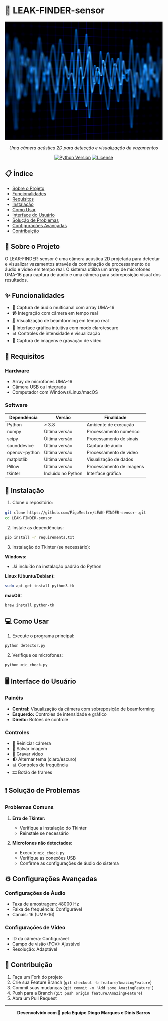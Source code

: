 # 🎯 LEAK-FINDER-sensor

<div align="center">

![Acoustic Camera Banner](frequencyBanner.jpg)

*Uma câmera acústica 2D para detecção e visualização de vazamentos*

[![Python Version](https://img.shields.io/badge/python-3.8%2B-blue.svg)](https://www.python.org/downloads/)
[![License](https://img.shields.io/badge/license-MIT-green.svg)](LICENSE)

</div>

## 📋 Índice
- [Sobre o Projeto](#-sobre-o-projeto)
- [Funcionalidades](#-funcionalidades)
- [Requisitos](#-requisitos)
- [Instalação](#-instalação)
- [Como Usar](#-como-usar)
- [Interface do Usuário](#-interface-do-usuário)
- [Solução de Problemas](#-solução-de-problemas)
- [Configurações Avançadas](#-configurações-avançadas)
- [Contribuição](#-contribuição)

## 🎯 Sobre o Projeto
O LEAK-FINDER-sensor é uma câmera acústica 2D projetada para detectar e visualizar vazamentos através da combinação de processamento de áudio e vídeo em tempo real. O sistema utiliza um array de microfones UMA-16 para captura de áudio e uma câmera para sobreposição visual dos resultados.

## ✨ Funcionalidades
- 🎤 Captura de áudio multicanal com array UMA-16
- 📹 Integração com câmera em tempo real
- 🌡️ Visualização de beamforming em tempo real
- 🎨 Interface gráfica intuitiva com modo claro/escuro
- 📊 Controles de intensidade e visualização
- 💾 Captura de imagens e gravação de vídeo

## 🔧 Requisitos

### Hardware
- Array de microfones UMA-16
- Câmera USB ou integrada
- Computador com Windows/Linux/macOS

### Software
| Dependência | Versão | Finalidade |
|-------------|---------|------------|
| Python | ≥ 3.8 | Ambiente de execução |
| numpy | Última versão | Processamento numérico |
| scipy | Última versão | Processamento de sinais |
| sounddevice | Última versão | Captura de áudio |
| opencv-python | Última versão | Processamento de vídeo |
| matplotlib | Última versão | Visualização de dados |
| Pillow | Última versão | Processamento de imagens |
| tkinter | Incluído no Python | Interface gráfica |

## 🚀 Instalação

1. Clone o repositório:
```bash
git clone https://github.com/FigoMestre/LEAK-FINDER-sensor-.git
cd LEAK-FINDER-sensor
```

2. Instale as dependências:
```bash
pip install -r requirements.txt
```

3. Instalação do Tkinter (se necessário):

**Windows:**
- Já incluído na instalação padrão do Python

**Linux (Ubuntu/Debian):**
```bash
sudo apt-get install python3-tk
```

**macOS:**
```bash
brew install python-tk
```

## 💻 Como Usar

1. Execute o programa principal:
```bash
python detector.py
```

2. Verifique os microfones:
```bash
python mic_check.py
```

## 🖥️ Interface do Usuário

### Painéis
- **Central:** Visualização da câmera com sobreposição de beamforming
- **Esquerdo:** Controles de intensidade e gráfico
- **Direito:** Botões de controle

### Controles
- 🔄 Reiniciar câmera
- 📸 Salvar imagem
- 🎥 Gravar vídeo
- 🌓 Alternar tema (claro/escuro)
- 📊 Controles de frequência
- 🎞️ Botão de frames

## ❗ Solução de Problemas

### Problemas Comuns
1. **Erro de Tkinter:**
   - Verifique a instalação do Tkinter
   - Reinstale se necessário

2. **Microfones não detectados:**
   - Execute `mic_check.py`
   - Verifique as conexões USB
   - Confirme as configurações de áudio do sistema

## ⚙️ Configurações Avançadas

### Configurações de Áudio
- Taxa de amostragem: 48000 Hz
- Faixa de frequência: Configurável
- Canais: 16 (UMA-16)

### Configurações de Vídeo
- ID da câmera: Configurável
- Campo de visão (FOV): Ajustável
- Resolução: Adaptável

## 🤝 Contribuição

1. Faça um Fork do projeto
2. Crie sua Feature Branch (`git checkout -b feature/AmazingFeature`)
3. Commit suas mudanças (`git commit -m 'Add some AmazingFeature'`)
4. Push para a Branch (`git push origin feature/AmazingFeature`)
5. Abra um Pull Request

---

<div align="center">

**Desenvolvido com 💙 pela Equipe Diogo Marques e Dinis Barros**

</div>
